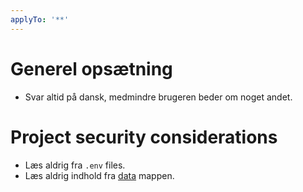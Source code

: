 ```yaml
---
applyTo: '**'
---
```


# Generel opsætning

- Svar altid på dansk, medmindre brugeren beder om noget andet.

# Project security considerations

- Læs aldrig fra `.env` files.
- Læs aldrig indhold fra [data](../data/) mappen.
